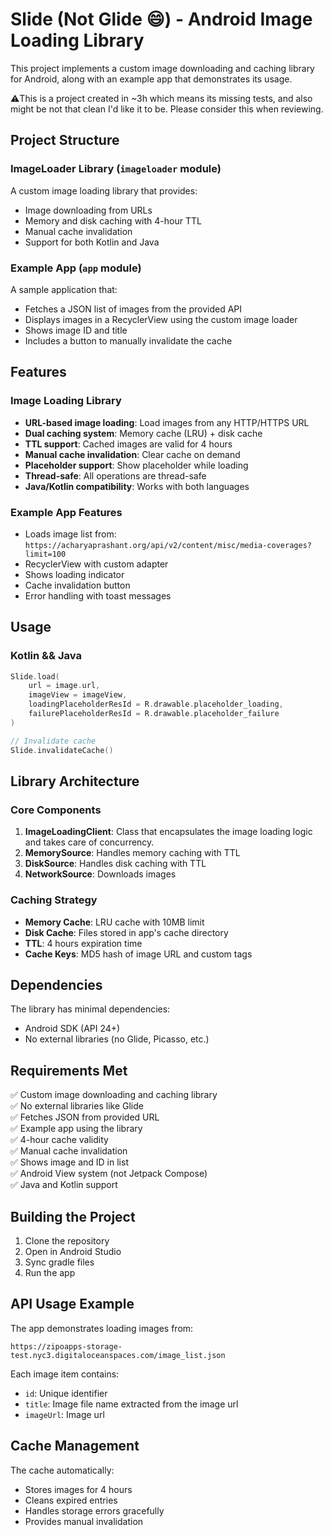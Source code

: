 # Slide (Not Glide 😄) - Android Image Loading Library

This project implements a custom image downloading and caching library for Android, along with an example app that demonstrates its usage.

⚠️This is a project created in ~3h which means its missing tests, and also might be not that clean I'd like it to be. Please consider this when reviewing.

## Project Structure

### ImageLoader Library (`imageloader` module)
A custom image loading library that provides:
- Image downloading from URLs
- Memory and disk caching with 4-hour TTL
- Manual cache invalidation
- Support for both Kotlin and Java

### Example App (`app` module)
A sample application that:
- Fetches a JSON list of images from the provided API
- Displays images in a RecyclerView using the custom image loader
- Shows image ID and title
- Includes a button to manually invalidate the cache

## Features

### Image Loading Library
- **URL-based image loading**: Load images from any HTTP/HTTPS URL
- **Dual caching system**: Memory cache (LRU) + disk cache
- **TTL support**: Cached images are valid for 4 hours
- **Manual cache invalidation**: Clear cache on demand
- **Placeholder support**: Show placeholder while loading
- **Thread-safe**: All operations are thread-safe
- **Java/Kotlin compatibility**: Works with both languages

### Example App Features
- Loads image list from: `https://acharyaprashant.org/api/v2/content/misc/media-coverages?limit=100`
- RecyclerView with custom adapter
- Shows loading indicator
- Cache invalidation button
- Error handling with toast messages

## Usage

### Kotlin && Java
```kotlin
Slide.load(
    url = image.url,
    imageView = imageView,
    loadingPlaceholderResId = R.drawable.placeholder_loading,
    failurePlaceholderResId = R.drawable.placeholder_failure
)

// Invalidate cache
Slide.invalidateCache()
```

## Library Architecture

### Core Components

1. **ImageLoadingClient**: Class that encapsulates the image loading logic and takes care of concurrency.
2. **MemorySource**: Handles memory caching with TTL
2. **DiskSource**: Handles disk caching with TTL
3. **NetworkSource**: Downloads images

### Caching Strategy

- **Memory Cache**: LRU cache with 10MB limit
- **Disk Cache**: Files stored in app's cache directory
- **TTL**: 4 hours expiration time
- **Cache Keys**: MD5 hash of image URL and custom tags

## Dependencies

The library has minimal dependencies:
- Android SDK (API 24+)
- No external libraries (no Glide, Picasso, etc.)

## Requirements Met

✅ Custom image downloading and caching library  
✅ No external libraries like Glide  
✅ Fetches JSON from provided URL  
✅ Example app using the library  
✅ 4-hour cache validity  
✅ Manual cache invalidation  
✅ Shows image and ID in list  
✅ Android View system (not Jetpack Compose)  
✅ Java and Kotlin support  

## Building the Project

1. Clone the repository
2. Open in Android Studio
3. Sync gradle files
4. Run the app

## API Usage Example

The app demonstrates loading images from:
```
https://zipoapps-storage-test.nyc3.digitaloceanspaces.com/image_list.json
```

Each image item contains:
- `id`: Unique identifier
- `title`: Image file name extracted from the image url
- `imageUrl`: Image url

## Cache Management

The cache automatically:
- Stores images for 4 hours
- Cleans expired entries
- Handles storage errors gracefully
- Provides manual invalidation
